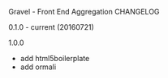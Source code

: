 Gravel - Front End Aggregation
CHANGELOG

0.1.0 - current (20160721)


1.0.0
- add html5boilerplate
- add ormali
